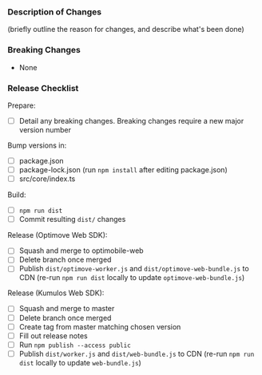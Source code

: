 ### Description of Changes

(briefly outline the reason for changes, and describe what's been done)

### Breaking Changes

-   None

### Release Checklist

Prepare:

-   [ ] Detail any breaking changes. Breaking changes require a new major version number

Bump versions in:

-   [ ] package.json
-   [ ] package-lock.json (run `npm install` after editing package.json)
-   [ ] src/core/index.ts

Build:

-   [ ] `npm run dist`
-   [ ] Commit resulting `dist/` changes

Release (Optimove Web SDK):

-   [ ] Squash and merge to optimobile-web
-   [ ] Delete branch once merged
-   [ ] Publish `dist/optimove-worker.js` and `dist/optimove-web-bundle.js` to CDN (re-run `npm run dist` locally to update `optimove-web-bundle.js`)

Release (Kumulos Web SDK):

-   [ ] Squash and merge to master
-   [ ] Delete branch once merged
-   [ ] Create tag from master matching chosen version
-   [ ] Fill out release notes
-   [ ] Run `npm publish --access public`
-   [ ] Publish `dist/worker.js` and `dist/web-bundle.js` to CDN (re-run `npm run dist` locally to update `web-bundle.js`)
